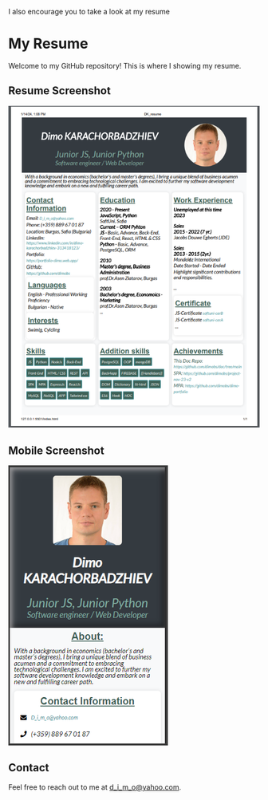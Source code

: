 I also encourage you to take a look at my resume

# My Resume

Welcome to my GitHub repository! This is where I showing my resume.



## Resume Screenshot

![my Doc file](./public/doc_info.png)

## Mobile Screenshot

![my Doc file](./public/MobileScreen.png)
## Contact

Feel free to reach out to me at [d_i_m_o@yahoo.com](mailto:d_i_m_o@yahoo.com).
